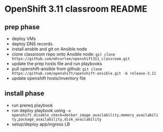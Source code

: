 #  OpenShift 3.11 classroom README

##  prep phase
* deploy VMs
* deploy DNS records
* install ansble and git on Ansible node
* clone classroom repo onto Ansible node:  `git clone https://github.com/mhcurlee/openshift311_classroom.git`
* update the prep hosts file and run playbooks
* pull openshift-ansible from github:  `git clone https://github.com/openshift/openshift-ansible.git -b release-3.11`
* update openshift hosts/inventory file


## install phase
* run prereq playbook
* run deploy playbook using `-e openshift_disable_check=docker_image_availability,memory_availability,package_availability,disk_availability`
* setup/deploy app/ingress LB


